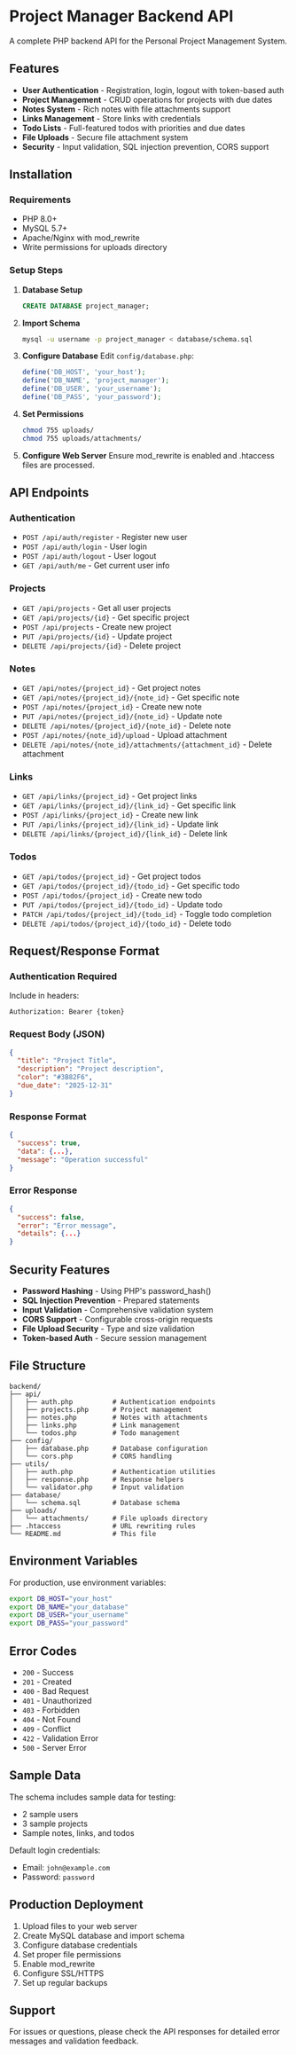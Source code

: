 # Project Manager Backend API

A complete PHP backend API for the Personal Project Management System.

## Features

- **User Authentication** - Registration, login, logout with token-based auth
- **Project Management** - CRUD operations for projects with due dates
- **Notes System** - Rich notes with file attachments support
- **Links Management** - Store links with credentials
- **Todo Lists** - Full-featured todos with priorities and due dates
- **File Uploads** - Secure file attachment system
- **Security** - Input validation, SQL injection prevention, CORS support

## Installation

### Requirements
- PHP 8.0+
- MySQL 5.7+
- Apache/Nginx with mod_rewrite
- Write permissions for uploads directory

### Setup Steps

1. **Database Setup**
   ```sql
   CREATE DATABASE project_manager;
   ```
   
2. **Import Schema**
   ```bash
   mysql -u username -p project_manager < database/schema.sql
   ```

3. **Configure Database**
   Edit `config/database.php`:
   ```php
   define('DB_HOST', 'your_host');
   define('DB_NAME', 'project_manager');
   define('DB_USER', 'your_username');
   define('DB_PASS', 'your_password');
   ```

4. **Set Permissions**
   ```bash
   chmod 755 uploads/
   chmod 755 uploads/attachments/
   ```

5. **Configure Web Server**
   Ensure mod_rewrite is enabled and .htaccess files are processed.

## API Endpoints

### Authentication
- `POST /api/auth/register` - Register new user
- `POST /api/auth/login` - User login
- `POST /api/auth/logout` - User logout
- `GET /api/auth/me` - Get current user info

### Projects
- `GET /api/projects` - Get all user projects
- `GET /api/projects/{id}` - Get specific project
- `POST /api/projects` - Create new project
- `PUT /api/projects/{id}` - Update project
- `DELETE /api/projects/{id}` - Delete project

### Notes
- `GET /api/notes/{project_id}` - Get project notes
- `GET /api/notes/{project_id}/{note_id}` - Get specific note
- `POST /api/notes/{project_id}` - Create new note
- `PUT /api/notes/{project_id}/{note_id}` - Update note
- `DELETE /api/notes/{project_id}/{note_id}` - Delete note
- `POST /api/notes/{note_id}/upload` - Upload attachment
- `DELETE /api/notes/{note_id}/attachments/{attachment_id}` - Delete attachment

### Links
- `GET /api/links/{project_id}` - Get project links
- `GET /api/links/{project_id}/{link_id}` - Get specific link
- `POST /api/links/{project_id}` - Create new link
- `PUT /api/links/{project_id}/{link_id}` - Update link
- `DELETE /api/links/{project_id}/{link_id}` - Delete link

### Todos
- `GET /api/todos/{project_id}` - Get project todos
- `GET /api/todos/{project_id}/{todo_id}` - Get specific todo
- `POST /api/todos/{project_id}` - Create new todo
- `PUT /api/todos/{project_id}/{todo_id}` - Update todo
- `PATCH /api/todos/{project_id}/{todo_id}` - Toggle todo completion
- `DELETE /api/todos/{project_id}/{todo_id}` - Delete todo

## Request/Response Format

### Authentication Required
Include in headers:
```
Authorization: Bearer {token}
```

### Request Body (JSON)
```json
{
  "title": "Project Title",
  "description": "Project description",
  "color": "#3B82F6",
  "due_date": "2025-12-31"
}
```

### Response Format
```json
{
  "success": true,
  "data": {...},
  "message": "Operation successful"
}
```

### Error Response
```json
{
  "success": false,
  "error": "Error message",
  "details": {...}
}
```

## Security Features

- **Password Hashing** - Using PHP's password_hash()
- **SQL Injection Prevention** - Prepared statements
- **Input Validation** - Comprehensive validation system
- **CORS Support** - Configurable cross-origin requests
- **File Upload Security** - Type and size validation
- **Token-based Auth** - Secure session management

## File Structure

```
backend/
├── api/
│   ├── auth.php          # Authentication endpoints
│   ├── projects.php      # Project management
│   ├── notes.php         # Notes with attachments
│   ├── links.php         # Link management
│   └── todos.php         # Todo management
├── config/
│   ├── database.php      # Database configuration
│   └── cors.php          # CORS handling
├── utils/
│   ├── auth.php          # Authentication utilities
│   ├── response.php      # Response helpers
│   └── validator.php     # Input validation
├── database/
│   └── schema.sql        # Database schema
├── uploads/
│   └── attachments/      # File uploads directory
├── .htaccess             # URL rewriting rules
└── README.md             # This file
```

## Environment Variables

For production, use environment variables:
```bash
export DB_HOST="your_host"
export DB_NAME="your_database"
export DB_USER="your_username"
export DB_PASS="your_password"
```

## Error Codes

- `200` - Success
- `201` - Created
- `400` - Bad Request
- `401` - Unauthorized
- `403` - Forbidden
- `404` - Not Found
- `409` - Conflict
- `422` - Validation Error
- `500` - Server Error

## Sample Data

The schema includes sample data for testing:
- 2 sample users
- 3 sample projects
- Sample notes, links, and todos

Default login credentials:
- Email: `john@example.com`
- Password: `password`

## Production Deployment

1. Upload files to your web server
2. Create MySQL database and import schema
3. Configure database credentials
4. Set proper file permissions
5. Enable mod_rewrite
6. Configure SSL/HTTPS
7. Set up regular backups

## Support

For issues or questions, please check the API responses for detailed error messages and validation feedback.
